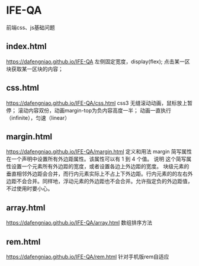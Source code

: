 # IFE-QA
前端css、js基础问题

## index.html 
https://dafengniao.github.io/IFE-QA
左侧固定宽度，display(flex);
点击某一区块获取某一区块的内容；

## css.html 
https://dafengniao.github.io/IFE-QA/css.html
css3 无缝滚动动画，鼠标放上暂停；
滚动内容双份，动画margin-top为负内容高度一半；
动画一直执行（infinite），匀速（linear）

## margin.html
https://dafengniao.github.io/IFE-QA/margin.html
定义和用法
margin 简写属性在一个声明中设置所有外边距属性。该属性可以有 1 到 4 个值。
说明
这个简写属性设置一个元素所有外边距的宽度，或者设置各边上外边距的宽度。
块级元素的垂直相邻外边距会合并，而行内元素实际上不占上下外边距。行内元素的的左右外边距不会合并。同样地，浮动元素的外边距也不会合并。允许指定负的外边距值，不过使用时要小心。

## array.html	
https://dafengniao.github.io/IFE-QA/array.html
数组排序方法

## rem.html	
https://dafengniao.github.io/IFE-QA/rem.html
针对手机版rem自适应